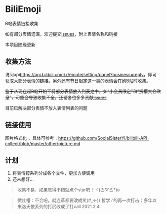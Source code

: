 # BiliEmoji
 B站表情链接收集
 
如有部分表情遗漏，欢迎提交[issues](https://github.com/lrhtony/biliEmoji/issues)，附上表情名称和链接

本项目随缘更新


## 收集方法
访问api<https://api.bilibili.com/x/emote/setting/panel?business=reply>，即可获取大部分表情的链接。另外还有节日限定这一类的表情会在刷B站时收集。

~~鉴于从现在起B站开始不将部分表情放入列表之中，如“小会员限定”和“赏樱大会欧皇”，可能会导致收集不全，还请各位多多贡献[issues](https://github.com/lrhtony/biliEmoji/issues)~~

目前已解决部分表情不放入表情列表的问题


## 链接使用
图片格式化 ，具体可参考：<https://github.com/SocialSisterYi/bilibili-API-collect/blob/master/other/picture.md>


## 计划
1. 将表情按系列分成各个文件，更加方便调用
2. 还未想好...


> 收集不易，如果觉得不错就点个star吧！ヾ(≧▽≦*)o

> 微吐槽：不会吧，就连草都要改成笑(#_<-))
> 哲学♂的再一次打击：多年以来洛天依系列的打尻改成了打call 2021.2.4